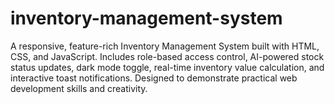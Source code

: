 # inventory-management-system
A responsive, feature-rich Inventory Management System built with HTML, CSS, and JavaScript. Includes role-based access control, AI-powered stock status updates, dark mode toggle, real-time inventory value calculation, and interactive toast notifications. Designed to demonstrate practical web development skills and creativity.
